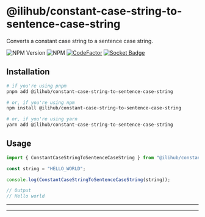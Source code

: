 # @ilihub/constant-case-string-to-sentence-case-string

Converts a constant case string to a sentence case string.

![NPM Version](https://img.shields.io/npm/v/%40ilihub%2Fconstant-case-string-to-sentence-case-string?color=33cd56&logo=npm)
![NPM](https://img.shields.io/npm/l/%40ilihub%2Fconstant-case-string-to-sentence-case-string)
[![CodeFactor](https://www.codefactor.io/repository/github/ilihub/npm/badge)](https://www.codefactor.io/repository/github/ilihub/npm)
[![Socket Badge](https://socket.dev/api/badge/npm/package/@ilihub/constant-case-string-to-sentence-case-string)](https://socket.dev/npm/package/@ilihub/constant-case-string-to-sentence-case-string)

## Installation

```bash
# if you're using pnpm
pnpm add @ilihub/constant-case-string-to-sentence-case-string

# or, if you're using npm
npm install @ilihub/constant-case-string-to-sentence-case-string

# or, if you're using yarn
yarn add @ilihub/constant-case-string-to-sentence-case-string
```

## Usage

```javascript
import { ConstantCaseStringToSentenceCaseString } from "@ilihub/constant-case-string-to-sentence-case-string";

const string = "HELLO_WORLD";

console.log(ConstantCaseStringToSentenceCaseString(string));

// Output
// Hello world
```

---

<!-- sponsors_and_backers_section_start -->

<!-- sponsors_and_backers_section_end -->

---
